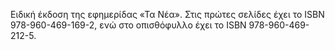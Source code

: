 Ειδική έκδοση της εφημερίδας «Τα Νέα». Στις πρώτες σελίδες έχει το ISBN 978-960-469-169-2, ενώ στο οπισθόφυλλο έχει το
ISBN 978-960-469-212-5.
